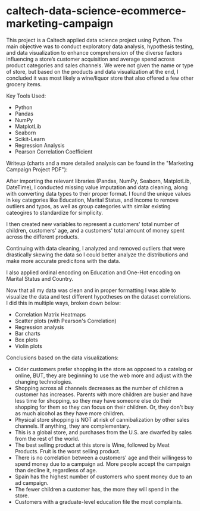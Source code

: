 # caltech-data-science-ecommerce-marketing-campaign
This project is a Caltech applied data science project using Python. The main objective was to conduct exploratory data analysis, hypothesis testing, and data visualization to enhance comprehension of the diverse factors influencing a store’s customer acquisition and average spend across product categories and sales channels. We were not given the name or type of store, but based on the products and data visualization at the end, I concluded it was most likely a wine/liquor store that also offered a few other grocery items.

Key Tools Used:
- Python
- Pandas
- NumPy
- MatplotLib
- Seaborn
- Scikit-Learn
- Regression Analysis
- Pearson Correlation Coefficient

Writeup (charts and a more detailed analysis can be found in the "Marketing Campaign Project PDF"):

After importing the relevant libraries (Pandas, NumPy, Seaborn, MatplotLib, DateTime), I conducted missing value imputation and data cleaning, along with converting data types to their proper format. I found the unique values in key categories like Education, Marital Status, and Income to remove outliers and typos, as well as group categories with similar existing cateogires to standardize for simplicity.

I then created new variables to represent a customers' total number of children, customers' age, and a customers' total amount of money spent across the different products.

Continuing with data cleaning, I analyzed and removed outliers that were drastically skewing the data so I could better analyze the distributions and make more accurate predicitons with the data.

I also applied ordinal encoding on Education and One-Hot encoding on Marital Status and Country.

Now that all my data was clean and in proper formatting I was able to visualize the data and test different hypotheses on the dataset correlations. I did this in multiple ways, broken down below:
- Correlation Matrix Heatmaps
- Scatter plots (with Pearson's Correlation)
- Regression analysis
- Bar charts
- Box plots
- Violin plots

Conclusions based on the data visualizations:
- Older customers prefer shopping in the store as opposed to a catelog or online, BUT, they are beginning to use the web more and adjust with the changing technologies.
- Shopping across all channels decreases as the number of children a customer has increases. Parents with more children are busier and have less time for shopping, so they may have someone else do their shopping for them so they can focus on their children. Or, they don't buy as much alcohol as they have more children.
- Physical store shopping is NOT at risk of cannibalization by other sales channels. If anything, they are complementary.
- This is a global store, and purchases from the U.S. are dwarfed by sales from the rest of the world.
- The best selling product at this store is Wine, followed by Meat Products. Fruit is the worst selling product.
- There is no correlation between a customers' age and their willingess to spend money due to a campaign ad. More people accept the campaign than decline it, regardless of age.
- Spain has the highest number of customers who spent money due to an ad campaign.
- The fewer children a customer has, the more they will spend in the store.
- Customers with a graduate-level education file the most complaints.



